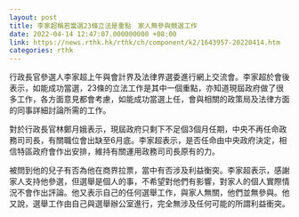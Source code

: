 ```yaml
---
layout: post
title: 李家超稱若當選23條立法是重點　家人無參與競選工作
date: 2022-04-14 12:47:07.000000000 +08:00
link: https://news.rthk.hk/rthk/ch/component/k2/1643957-20220414.htm
categories: rthk
---
```


行政長官參選人李家超上午與會計界及法律界選委進行網上交流會。李家超於會後表示，如能成功當選，23條的立法工作是其中一個重點，亦知道現屆政府做了很多工作，各方面意見都會考慮，如能成功當選上任，會與相關的政策局及法律方面的同事詳細討論所需的工作。

對於行政長官林鄭月娥表示，現屆政府只剩下不足個3個月任期，中央不再任命政務司司長，有關職位會出缺至6月底。李家超表示，是否任命由中央政府決定，相信特區政府會作出安排，維持有關運用政務司司長原有的力。

被問到他的兒子有否為他在商界拉票，當中有否涉及利益衡突。李家超表示，感謝家人支持他參選，但選舉是個人的事，不希望對他們有影響，對家人的個人實際情況不會作出評論。他又表示自己的任何選舉工作，與家人無關，他們並無參與。他又說，選舉工作由自己與選舉辦公室進行，完全無涉及任何可能的所謂利益衝突。
